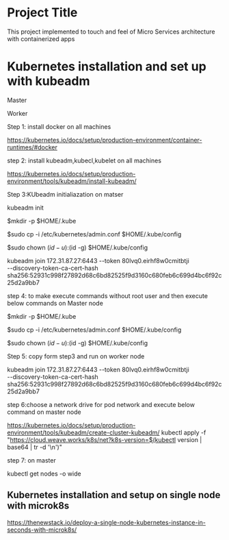 # Project Title

This project implemented to touch and feel of Micro Services architecture with containerized apps

Kubernetes installation and set up with kubeadm
==========================================================


Master



Worker





Step 1: install docker on all machines

https://kubernetes.io/docs/setup/production-environment/container-runtimes/#docker

step 2: install kubeadm,kubecl,kubelet on all machines

https://kubernetes.io/docs/setup/production-environment/tools/kubeadm/install-kubeadm/

Step 3:KUbeadm initialiazation on matser

kubeadm init

$mkdir -p $HOME/.kube

$sudo cp -i /etc/kubernetes/admin.conf $HOME/.kube/config

$sudo chown $(id -u):$(id -g) $HOME/.kube/config

kubeadm join 172.31.87.27:6443 --token 80lvq0.eirhf8w0cmitbtji \
    --discovery-token-ca-cert-hash sha256:52931c998f27892d68c6bd82525f9d3160c680feb6c699d4bc6f92c25d2a9bb7 

step 4: to make execute commands without root user and then execute below commands on Master node

$mkdir -p $HOME/.kube

$sudo cp -i /etc/kubernetes/admin.conf $HOME/.kube/config

$sudo chown $(id -u):$(id -g) $HOME/.kube/config


Step 5: copy form step3 and run on worker node

kubeadm join 172.31.87.27:6443 --token 80lvq0.eirhf8w0cmitbtji \
    --discovery-token-ca-cert-hash sha256:52931c998f27892d68c6bd82525f9d3160c680feb6c699d4bc6f92c25d2a9bb7 


step 6:choose a network drive for pod network  and execute below command on master node

https://kubernetes.io/docs/setup/production-environment/tools/kubeadm/create-cluster-kubeadm/
kubectl apply -f "https://cloud.weave.works/k8s/net?k8s-version=$(kubectl version | base64 | tr -d '\n')"

step 7: on master

kubectl get nodes -o wide

Kubernetes  installation and setup on single node with microk8s
-----------------------------------------------------------------------
https://thenewstack.io/deploy-a-single-node-kubernetes-instance-in-seconds-with-microk8s/

